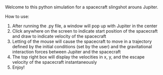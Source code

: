Welcome to this python simulation for a spacecraft slingshot arouns Jupiter.

How to use:
1. After running the .py file, a window will pop up with Jupiter in the center
2. Click anywhere on the screen to indicate start position of the spacecraft and draw to indicate velocity of the spacecraft
3. Letting of the mouse will cause the spacecraft to move in a trajectory defined by the initial conditions (set by the user) and the gravitational interaction forces between Jupiter and the spacecraft
4. The top right box will display the velocities in x, y, and the escape velocity of the spacecraft instantaneously
5. Enjoy!

